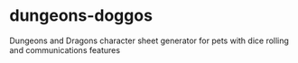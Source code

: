 # dungeons-doggos
Dungeons and Dragons character sheet generator for pets with dice rolling and communications features
